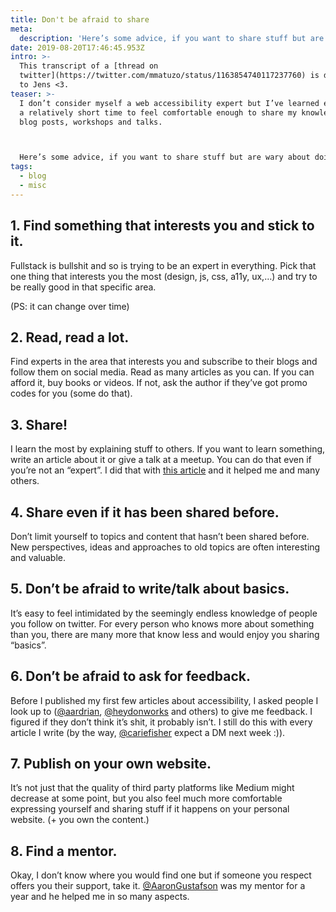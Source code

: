 ```yaml
---
title: Don't be afraid to share
meta:
  description: 'Here’s some advice, if you want to share stuff but are wary about doing it.'
date: 2019-08-20T17:46:45.953Z
intro: >-
  This transcript of a [thread on
  twitter](https://twitter.com/mmatuzo/status/1163854740117237760) is dedicated
  to Jens <3.
teaser: >-
  I don’t consider myself a web accessibility expert but I’ve learned enough in
  a relatively short time to feel comfortable enough to share my knowledge in
  blog posts, workshops and talks. 



  Here’s some advice, if you want to share stuff but are wary about doing it.
tags:
  - blog
  - misc
---
```


## 1. Find something that interests you and stick to it.

Fullstack is bullshit and so is trying to be an expert in everything. Pick that one thing that interests you the most (design, js, css, a11y, ux,…) and try to be really good in that specific area.

(PS: it can change over time)

## 2. Read, read a lot.

Find experts in the area that interests you and subscribe to their blogs and follow them on social media. Read as many articles as you can. If you can afford it, buy books or videos. If not, ask the author if they’ve got promo codes for you (some do that).

## 3. Share!

I learn the most by explaining stuff to others. If you want to learn something, write an article about it or give a talk at a meetup. You can do that even if you’re not an “expert”. I did that with [this article](https://medium.com/@matuzo/writing-css-with-accessibility-in-mind-8514a0007939) and it helped me and many others.

## 4. Share even if it has been shared before.

Don’t limit yourself to topics and content that hasn’t been shared before. New perspectives, ideas and approaches to old topics are often interesting and valuable.

## 5. Don’t be afraid to write/talk about basics.

It’s easy to feel intimidated by the seemingly endless knowledge of people you follow on twitter. For every person who knows more about something than you, there are many more that know less and would enjoy you sharing “basics”.

## 6. Don’t be afraid to ask for feedback.

Before I published my first few articles about accessibility, I asked people I look up to ([@aardrian](https://twitter.com/AArdrian), [@heydonworks](https://twitter.com/heydonworks) and others) to give me feedback. I figured if they don’t think it’s shit, it probably isn’t. I still do this with every article I write (by the way, [@cariefisher](https://twitter.com/cariefisher) expect a DM next week :)).

## 7. Publish on your own website.

It’s not just that the quality of third party platforms like Medium might decrease at some point, but you also feel much more comfortable expressing yourself and sharing stuff if it happens on your personal website. (+ you own the content.)

## 8. Find a mentor.

Okay, I don’t know where you would find one but if someone you respect offers you their support, take it. [@AaronGustafson](https://twitter.com/AaronGustafson) was my mentor for a year and he helped me in so many aspects.
